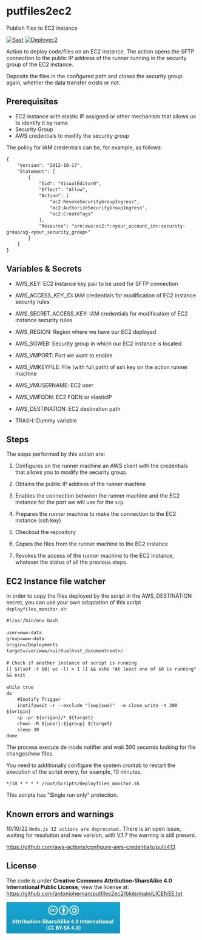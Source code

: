 # putfiles2ec2
Publish files to EC2 instance

[![Sast](https://github.com/antoniohernan/putfiles2ec2/actions/workflows/sast.yml/badge.svg)](https://github.com/antoniohernan/putfiles2ec2/actions/workflows/sast.yml) [![Deployec2](https://github.com/antoniohernan/putfiles2ec2/actions/workflows/deployec2.yml/badge.svg)](https://github.com/antoniohernan/putfiles2ec2/actions/workflows/deployec2.yml)

Action to deploy code/files on an EC2 instance.
The action opens the SFTP connection to the public IP address of the runner running in the security group of the EC2 instance.

Deposits the files in the configured path and closes the security group again, whether the data transfer exists or not.

## Prerequisites

- EC2 instance with elastic IP assigned or other mechanism that allows us to identify it by name
- Security Group
- AWS credentials to modify the security group

The policy for IAM credentials can be, for example, as follows:
```
{
    "Version": "2012-10-17",
    "Statement": [
        {
            "Sid": "VisualEditor0",
            "Effect": "Allow",
            "Action": [
                "ec2:RevokeSecurityGroupIngress",
                "ec2:AuthorizeSecurityGroupIngress",
                "ec2:CreateTags"
            ],
            "Resource": "arn:aws:ec2:*:<your_account_id>:security-group/sg-<your_security_group>"
        }
    ]
}
```

## Variables & Secrets

- AWS_KEY: EC2 instance key pair to be used for SFTP connection

- AWS_ACCESS_KEY_ID: IAM credentials for modification of EC2 instance security rules

- AWS_SECRET_ACCESS_KEY: IAM credentials for modification of EC2 instance security rules

- AWS_REGION: Region where we have our EC2 deployed

- AWS_SGWEB: Security group in which our EC2 instance is located

- AWS_VMPORT: Port we want to enable

- AWS_VMKEYFILE: File (with full path) of ssh key on the action runner machine

- AWS_VMUSERNAME: EC2 user

- AWS_VMFQDN: EC2 FQDN or elasticIP

- AWS_DESTINATION: EC2 destination path

- TRASH: Dummy variable

## Steps

The steps performed by this action are:

1. Configures on the runner machine an AWS client with the credentials that allows you to modify the security group.

2. Obtains the public IP address of the runner machine

3. Enables the connection between the runner machine and the EC2 instance for the port we will use for the `scp`.

4. Prepares the runner machine to make the connection to the EC2 instance (ssh key)

5. Checkout the repository

6. Copies the files from the runner machine to the EC2 instance

7. Revokes the access of the runner machine to the EC2 instance, whatever the status of all the previous steps.

## EC2 Instance file watcher

In order to copy the files deployed by the script in the AWS_DESTINATION secret, you can use your own adaptation of this script  `deployfiles_monitor.sh`:

```
#!/usr/bin/env bash

user=www-data
group=www-data
origin=/Deployments
target=/var/www/<virtualhost_documentroot>/

# Check if another instance of script is running
[[ $(lsof -t $0| wc -l) > 1 ]] && echo "At least one of $0 is running" && exit

while true
do
	#Inotify Trigger
	inotifywait -r --exclude "(swp|swx)"  -e close_write -t 300 ${origin}
	cp -pr ${origin}/* ${target}
	chown -R ${user}:${group} ${target}
	sleep 30
done
```

The process execute de inode notifier and wait 300 seconds looking for file changes/new files.

You need to additionally configure the system crontab to restart the execution of the script every, for example, 10 minutes.

```
*/10 * * * * /root/Scripts/deployfiles_monitor.sh
```

This scripts has "Single run only" protection.

## Known errors and warnings

10/10/22 ```Node.js 12 actions are deprecated.```
There is an open issue, waiting for resolution and new version, with V.1.7 the warning is still present.

https://github.com/aws-actions/configure-aws-credentials/pull/413


## License
The code is under **Creative Commons Attribution-ShareAlike 4.0 International Public License**, view the license at: https://github.com/antoniohernan/putfiles2ec2/blob/main/LICENSE.txt

![License](images/license.jpeg)
